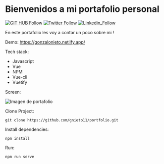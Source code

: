 # Bienvenidos a mi portafolio personal

[![GIT HUB Follow](https://img.shields.io/github/followers/gnieto11?label=1&style=social)](https://github.com/gnieto11)
[![Twitter Follow](https://img.shields.io/twitter/follow/gonzalonietot?style=social)](https://twitter.com/gonzalonietot)
[![Linkedin_Follow](https://img.shields.io/badge/LinkedIn-blu?style=flat&logo=linkedin&labelColor=blue)](https://www.linkedin.com/in/gonzalo-nieto-03508a199/)


En este portafolio les voy a contar un poco sobre mi !

Demo: https://gonzalonieto.netlify.app/

Tech stack:

* Javascript
* Vue
* NPM
* Vue-cli
* Vuetify

Screen: 

![Imagen de portafolio](https://raw.githubusercontent.com/gnieto11/portfolio/master/public/static/portfolio.PNG)

Clone Project:
```
git clone https://github.com/gnieto11/portfolio.git
```

Install dependencies:
```
npm install
```
Run:

```
npm run serve
```


